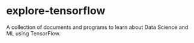 # explore-tensorflow
A collection of documents and programs to learn about Data Science and ML using TensorFlow.
